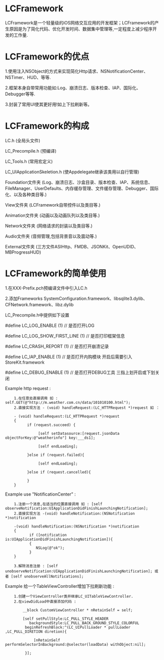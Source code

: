 LCFramework
===========
LCFramework是一个轻量级的iOS网络交互应用的开发框架；LCFramework的产生原因是为了简化代码、优化开发时间、数据集中管理等,一定程度上减少程序开发的工作量.

LCFramework的优点
===========

1.使用注入NSObject的方式来实现简化Http请求、NSNotificationCenter、NSTimer、HUD、等等.

2.框架本身自带常用功能如:Log、崩溃日志、版本检查、IAP、国际化、Debugger等等.

3.封装了常用UI使其更好用!如上下拉刷新等。

LCFramework的构成
===========

 LC.h (全局头文件)

 LC_Precompile.h (预编译)

 LC_Tools.h (常用宏定义)

 LC_UIApplicationSkeletion.h (使Appdelegate继承该类用以自行管理)

 Foundation文件夹 
  (Log、崩溃日志、沙盒目录、版本检查、IAP、系统信息、FileManager、UserDefaults、内存缓存管理、文件缓存管理、Debugger、国际化、以及各种类目等.)
 
 View文件夹 (LCFramework自带控件以及类目等.)
 
 Animation文件夹 (动画以及动画队列以及类目等.)
 
 Network文件夹 (网络请求的封装以及类目等.)
 
 Audio文件夹 (音频管理,包括背景音以及震动等.)
 
 External文件夹 (三方文件ASIHttp、FMDB、JSONKit、OpenUDID、MBProgressHUD)
 
 LCFramework的简单使用
===========

1.在XXX-Prefix.pch预编译文件中引入LC.h

2.添加Frameworks SystemConfiguration.framework、libsqlite3.dylib、CFNetwork.framework、libz.dylib

LC_Precompile.h中提供如下设置

   #define LC_LOG_ENABLE		         (1)	// 是否打开LOG

   #define LC_LOG_SHOW_FIRST_LINE  (1) // 是否打印框架信息

   #define LC_CRASH_REPORT         (1) // 是否打开崩溃记录

   #define LC_IAP_ENABLE           (1) // 是否打开内购模块 开启后需要引入StoreKit.framework

   #define LC_DEBUG_ENABLE         (1) // 是否打开DEBUG工具 三指上划开启或下划关闭


Example http request : 

        1.在任意处直接调用 如 :  self.GET(@"http://m.weather.com.cn/data/101010100.html");
        2.直接实现方法 - (void) handleRequest:(LC_HTTPRequest *)request 如 ： 
        
        - (void) handleRequest:(LC_HTTPRequest *)request
        {
              if (request.succeed) {
        
                   [self setDatasource:[request.jsonData objectForKey:@"weatherinfo"] key:___ds1];
        
                   [self endLoading];
           
              }else if (request.failed){
        
                   [self endLoading];
        
              }else if (request.cancelled){

              }
        }
       
Example use "NotificationCenter" : 

        1.注册一个消息,在适当的位置直接调用 如 : [self observeNotification:UIApplicationDidFinishLaunchingNotification];
        2.直接实现方法 -(void) handleNotification:(NSNotification *)notification

        -(void) handleNotification:(NSNotification *)notification
        {
               if ([notification is:UIApplicationDidFinishLaunchingNotification]){
               {
                  NSLog(@"ok");
               }
        }
        
        3.解除消息注册 : [self unobserveNotification:UIApplicationDidFinishLaunchingNotification]; 或者 [self unobserveAllNotifications];

Example 给一个TableViewController增加下拉刷新功能 : 

        1.创建一个ViewController类并继承LC_UITableViewController.
        2.在viewDidLoad中直接添加代码 : 
        
            __block CustomViewController * nRetainSelf = self;
        
            [self setPullStyle:LC_PULL_STYLE_HEADER
               backgroundStyle:LC_PULL_BACK_GROUND_STYLE_COLORFUL
             beginRefreshBlock:^(LC_UIPullLoader * pullLoader ,LC_PULL_DIRETION diretion){

                 [nRetainSelf performSelectorInBackground:@selector(loadData) withObject:nil];
                 
             }];
             
